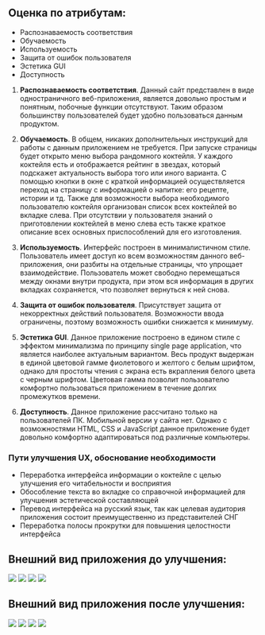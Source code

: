 
## Оценка по атрибутам:

 - Распознаваемость соответствия
 - Обучаемость
 - Используемость 
 - Защита от ошибок пользователя
 - Эстетика GUI
 - Доступность

1. **Распознаваемость соответствия**. Данный сайт представлен в виде одностраничного веб-приложения, является довольно простым и понятным, побочные функции отсутствуют. Таким образом большинству пользователей будет удобно пользоваться данным продуктом.

2. **Обучаемость**. В общем, никаких дополнительных инструкций для работы с данным приложением не требуется. При запуске страницы будет открыто меню выбора рандомного коктейля. У каждого коктейля есть и отображается рейтинг в звездах, который подскажет актуальность выбора того или иного варианта. С помощью кнопки в окне с краткой информацией осуществляется переход на страницу с информацией о напитке: его рецепте, истории и тд. Также для возможности выбора необходимого пользователю коктейля организован список всех коктейлей во вкладке слева. При отсутствии у пользователя знаний о приготовлении коктейлей в меню слева есть также краткое описание всех основных приспособлений для его изготовления.

3. **Используемость**. Интерфейс построен в минималистичном стиле. Пользователь имеет доступ ко всем возможностям данного веб-приложения, они разбиты на отдельные страницы, что упрощает взаимодействие. Пользователь может свободно перемещаться между окнами внутри продукта, при этом вся информация в других вкладках сохраняется, что позволяет вернуться к ней снова.

4. **Защита от ошибок пользователя**. Присутствует защита от некорректных действий пользователя. Возможности ввода ограничены, поэтому возможность ошибки снижается к минимуму.

5. **Эстетика GUI**. Данное приложение построено в едином стиле с эффектом минимализма по принципу single page application, что является наиболее актуальным вариантом. Весь продукт выдержан в единой цветовой гамме фиолетового и желтого с белым шрифтом, однако для простоты чтения с экрана есть вкрапления белого цвета с черным шрифтом. Цветовая гамма позволит пользователю комфортно пользоваться приложением в течение долгих промежутков времени.

6. **Доступность**. Данное приложение рассчитано только на пользователей ПК. Мобильной версии у сайта нет. Однако с возможностями HTML, CSS и JavaScript данное приложение будет довольно комфортно адаптироваться под различные компьютеры.

### Пути улучшения UX, обоснование необходимости

* Переработка интерфейса информации о коктейле с целью улучшения его читабельности и восприятия </br>
* Обособление текста во вкладке со справочной информацией для улучшения эстетической составляющей </br>
* Перевод интерфейса на русский язык, так как целевая аудитория приложения состоит преимущественно из представителей СНГ </br>
* Переработка полосы прокрутки для повышения целостности интерфейса </br>

## Внешний вид приложения до улучшения: 

![](https://github.com/NWarragal/TIPSY/blob/master/docs/UX%20improvement/screenshots/old1.jpg)
![](https://github.com/NWarragal/TIPSY/blob/master/docs/UX%20improvement/screenshots/old3.jpg)
![](https://github.com/NWarragal/TIPSY/blob/master/docs/UX%20improvement/screenshots/old4.jpg)
![](https://github.com/NWarragal/TIPSY/blob/master/docs/UX%20improvement/screenshots/old5.jpg)

## Внешний вид приложения после улучшения: 

![](https://github.com/NWarragal/TIPSY/blob/master/docs/UX%20improvement/screenshots/new1.jpg)
![](https://github.com/NWarragal/TIPSY/blob/master/docs/UX%20improvement/screenshots/new2.jpg)
![](https://github.com/NWarragal/TIPSY/blob/master/docs/UX%20improvement/screenshots/new3.jpg)
![](https://github.com/NWarragal/TIPSY/blob/master/docs/UX%20improvement/screenshots/new4.jpg)

